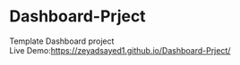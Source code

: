 # Dashboard-Prject
Template Dashboard project <br>
Live Demo:https://zeyadsayed1.github.io/Dashboard-Prject/
